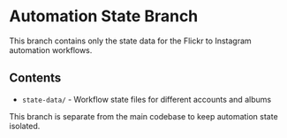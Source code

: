 # Automation State Branch

This branch contains only the state data for the Flickr to Instagram automation workflows.

## Contents
- `state-data/` - Workflow state files for different accounts and albums

This branch is separate from the main codebase to keep automation state isolated.
